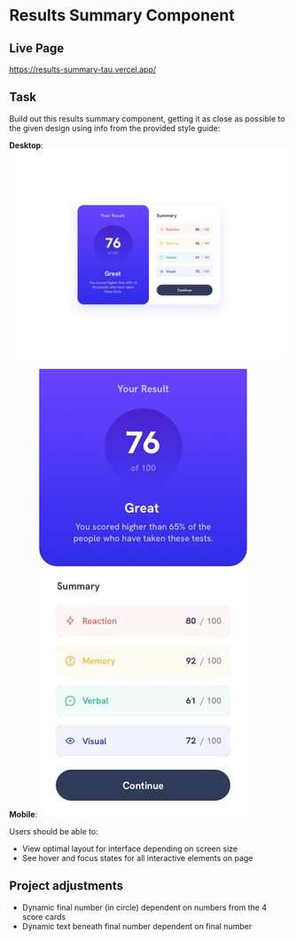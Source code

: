 # Results Summary Component

## Live Page
https://results-summary-tau.vercel.app/

## Task
Build out this results summary component, getting it as close as possible to the given design using info from the provided style guide:

**Desktop**: 
![Desktop Layout](./public/design/desktop-design.jpg)

**Mobile**: 
![Mobile Layout](./public/design/mobile-design.jpg)

Users should be able to:
  - View optimal layout for interface depending on screen size
  - See hover and focus states for all interactive elements on page

## Project adjustments
  - Dynamic final number (in circle) dependent on numbers from the 4 score cards
  - Dynamic text beneath final number dependent on final number

